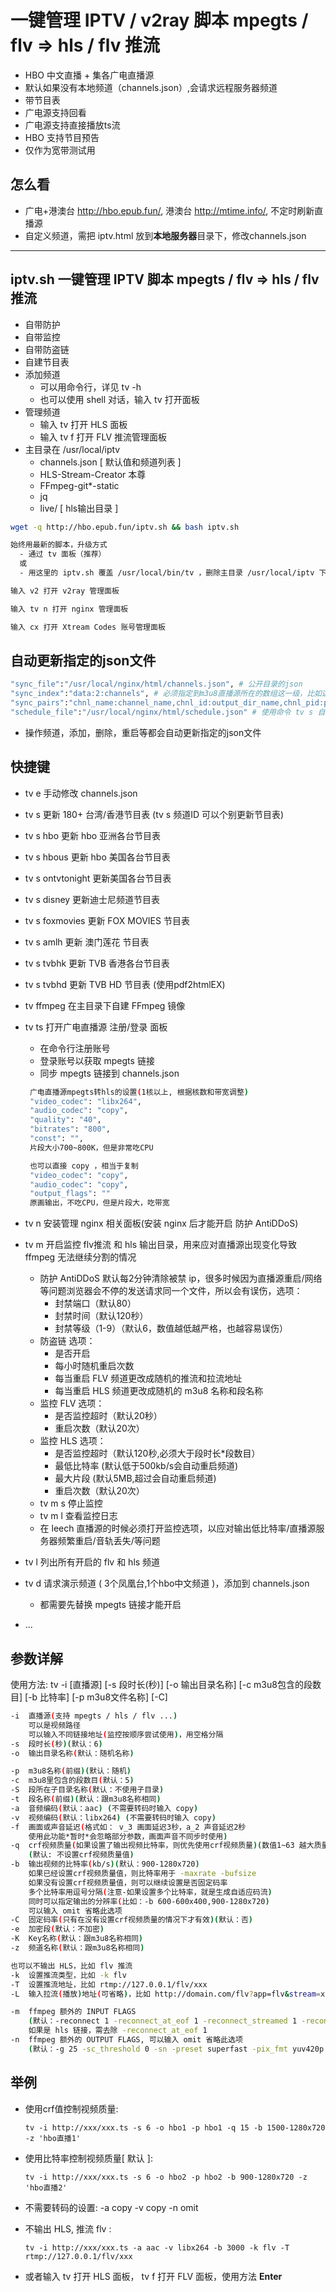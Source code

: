 # 一键管理 IPTV / v2ray 脚本 mpegts / flv => hls / flv 推流

- HBO 中文直播 + 集各广电直播源
- 默认如果没有本地频道（channels.json）,会请求远程服务器频道
- 带节目表
- 广电源支持回看
- 广电源支持直接播放ts流
- HBO 支持节目预告
- 仅作为宽带测试用

## 怎么看

- 广电+港澳台 <http://hbo.epub.fun/>, 港澳台 <http://mtime.info/>, 不定时刷新直播源
- 自定义频道，需把 iptv.html 放到**本地服务器**目录下，修改channels.json

---

## iptv.sh 一键管理 IPTV 脚本 mpegts / flv => hls / flv 推流

- 自带防护
- 自带监控
- 自带防盗链
- 自建节目表
- 添加频道
  - 可以用命令行，详见 tv -h
  - 也可以使用 shell 对话，输入 tv 打开面板
- 管理频道
  - 输入 tv 打开 HLS 面板
  - 输入 tv f 打开 FLV 推流管理面板
- 主目录在 /usr/local/iptv
  - channels.json [ 默认值和频道列表 ]
  - HLS-Stream-Creator 本尊
  - FFmpeg-git*-static
  - jq
  - live/ [ hls输出目录 ]

``` bash
wget -q http://hbo.epub.fun/iptv.sh && bash iptv.sh

始终用最新的脚本，升级方式
  - 通过 tv 面板（推荐）
  或
  - 用这里的 iptv.sh 覆盖 /usr/local/bin/tv ，删除主目录 /usr/local/iptv 下的 lock 文件

输入 v2 打开 v2ray 管理面板

输入 tv n 打开 nginx 管理面板

输入 cx 打开 Xtream Codes 账号管理面板
```

## 自动更新指定的json文件

```bash
"sync_file":"/usr/local/nginx/html/channels.json", # 公开目录的json
"sync_index":"data:2:channels", # 必须指定到m3u8直播源所在的数组这一级，比如这里 ObjectJson.data[2].channels
"sync_pairs":"chnl_name:channel_name,chnl_id:output_dir_name,chnl_pid:pid,chnl_cat=港澳台,url=http://xxx.com/live,schedule:output_dir_name", # 值映射用:号，如果直接赋值用=号（公开的live根目录会自动补上完整的m3u8地址）
"schedule_file":"/usr/local/nginx/html/schedule.json" # 使用命令 tv s 自建节目表
```

- 操作频道，添加，删除，重启等都会自动更新指定的json文件

## 快捷键

- tv e 手动修改 channels.json
- tv s 更新 180+ 台湾/香港节目表 (tv s 频道ID 可以个别更新节目表)
- tv s hbo 更新 hbo 亚洲各台节目表
- tv s hbous 更新 hbo 美国各台节目表
- tv s ontvtonight 更新美国各台节目表
- tv s disney 更新迪士尼频道节目表
- tv s foxmovies 更新 FOX MOVIES 节目表
- tv s amlh 更新 澳门莲花 节目表
- tv s tvbhk 更新 TVB 香港各台节目表
- tv s tvbhd 更新 TVB HD 节目表 (使用pdf2htmlEX)
- tv ffmpeg 在主目录下自建 FFmpeg 镜像
- tv ts 打开广电直播源 注册/登录 面板
  - 在命令行注册账号
  - 登录账号以获取 mpegts 链接
  - 同步 mpegts 链接到 channels.json

   ```bash
    广电直播源mpegts转hls的设置(1核以上, 根据核数和带宽调整)
    "video_codec": "libx264",
    "audio_codec": "copy",
    "quality": "40",
    "bitrates": "800",
    "const": "",
    片段大小700~800K，但是非常吃CPU

    也可以直接 copy ，相当于复制
    "video_codec": "copy",
    "audio_codec": "copy",
    "output_flags": ""
    原画输出，不吃CPU，但是片段大，吃带宽
   ```

- tv n 安装管理 nginx 相关面板(安装 nginx 后才能开启 防护 AntiDDoS)
- tv m 开启监控 flv推流 和 hls 输出目录，用来应对直播源出现变化导致 ffmpeg 无法继续分割的情况
  - 防护 AntiDDoS  默认每2分钟清除被禁 ip，很多时候因为直播源重启/网络等问题浏览器会不停的发送请求同一个文件，所以会有误伤，选项：
    - 封禁端口（默认80）
    - 封禁时间（默认120秒）
    - 封禁等级（1-9）（默认6，数值越低越严格，也越容易误伤）
  - 防盗链 选项：
    - 是否开启
    - 每小时随机重启次数
    - 每当重启 FLV 频道更改成随机的推流和拉流地址
    - 每当重启 HLS 频道更改成随机的 m3u8 名称和段名称
  - 监控 FLV 选项：
    - 是否监控超时（默认20秒）
    - 重启次数（默认20次）
  - 监控 HLS 选项：
    - 是否监控超时（默认120秒,必须大于段时长*段数目）
    - 最低比特率 (默认低于500kb/s会自动重启频道)
    - 最大片段 (默认5MB,超过会自动重启频道)
    - 重启次数（默认20次）
  - tv m s 停止监控
  - tv m l 查看监控日志
  - 在 leech 直播源的时候必须打开监控选项，以应对输出低比特率/直播源服务器频繁重启/音轨丢失/等问题
- tv l 列出所有开启的 flv 和 hls 频道
- tv d 请求演示频道 ( 3个凤凰台,1个hbo中文频道 )，添加到 channels.json
  - 都需要先替换 mpegts 链接才能开启
- ...

## 参数详解

使用方法: tv -i [直播源] [-s 段时长(秒)] [-o 输出目录名称] [-c m3u8包含的段数目] [-b 比特率] [-p m3u8文件名称] [-C]

```bash
-i  直播源(支持 mpegts / hls / flv ...)
    可以是视频路径
    可以输入不同链接地址(监控按顺序尝试使用)，用空格分隔
-s  段时长(秒)(默认：6)
-o  输出目录名称(默认：随机名称)

-p  m3u8名称(前缀)(默认：随机)
-c  m3u8里包含的段数目(默认：5)
-S  段所在子目录名称(默认：不使用子目录)
-t  段名称(前缀)(默认：跟m3u8名称相同)
-a  音频编码(默认：aac) (不需要转码时输入 copy)
-v  视频编码(默认：libx264) (不需要转码时输入 copy)
-f  画面或声音延迟(格式如： v_3 画面延迟3秒，a_2 声音延迟2秒
    使用此功能*暂时*会忽略部分参数，画面声音不同步时使用)
-q  crf视频质量(如果设置了输出视频比特率，则优先使用crf视频质量)(数值1~63 越大质量越差)
    (默认: 不设置crf视频质量值)
-b  输出视频的比特率(kb/s)(默认：900-1280x720)
    如果已经设置crf视频质量值，则比特率用于 -maxrate -bufsize
    如果没有设置crf视频质量值，则可以继续设置是否固定码率
    多个比特率用逗号分隔(注意-如果设置多个比特率，就是生成自适应码流)
    同时可以指定输出的分辨率(比如：-b 600-600x400,900-1280x720)
    可以输入 omit 省略此选项
-C  固定码率(只有在没有设置crf视频质量的情况下才有效)(默认：否)
-e  加密段(默认：不加密)
-K  Key名称(默认：跟m3u8名称相同)
-z  频道名称(默认：跟m3u8名称相同)

也可以不输出 HLS，比如 flv 推流
-k  设置推流类型，比如 -k flv
-T  设置推流地址，比如 rtmp://127.0.0.1/flv/xxx
-L  输入拉流(播放)地址(可省略)，比如 http://domain.com/flv?app=flv&stream=xxx

-m  ffmpeg 额外的 INPUT FLAGS
    (默认：-reconnect 1 -reconnect_at_eof 1 -reconnect_streamed 1 -reconnect_delay_max 2000 -timeout 2000000000 -y -nostats -nostdin -hide_banner -loglevel fatal)
    如果是 hls 链接，需去除 -reconnect_at_eof 1
-n  ffmpeg 额外的 OUTPUT FLAGS, 可以输入 omit 省略此选项
    (默认：-g 25 -sc_threshold 0 -sn -preset superfast -pix_fmt yuv420p -profile:v main)
```

## 举例

- 使用crf值控制视频质量:

    `tv -i http://xxx/xxx.ts -s 6 -o hbo1 -p hbo1 -q 15 -b 1500-1280x720 -z 'hbo直播1'`

- 使用比特率控制视频质量[ 默认 ]:

    `tv -i http://xxx/xxx.ts -s 6 -o hbo2 -p hbo2 -b 900-1280x720 -z 'hbo直播2'`

- 不需要转码的设置: -a copy -v copy -n omit

- 不输出 HLS, 推流 flv :

    `tv -i http://xxx/xxx.ts -a aac -v libx264 -b 3000 -k flv -T rtmp://127.0.0.1/flv/xxx`

- 或者输入 tv 打开 HLS 面板， tv f 打开 FLV 面板，使用方法  **Enter**
